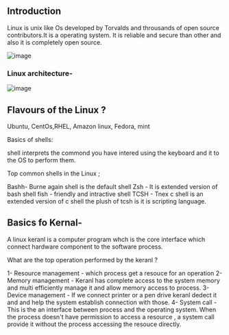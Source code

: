 ## Introduction
                                                                    
                                                                     
Linux is unix like Os developed by Torvalds and throusands of open source contributors.It is a operating system. It is reliable and secure than other and also it is completely open source.

![image](https://github.com/user-attachments/assets/87459525-9b9b-4428-9d91-caa21941ab9e)

### Linux architecture-
![image](https://github.com/user-attachments/assets/e0d5a73b-f40d-4c41-b0fe-37876a0d6999)


## Flavours of the Linux ?

Ubuntu, CentOs,RHEL, Amazon linux, Fedora, mint

Basics of shells:

shell interprets the commond you have intered using the keyboard and it to the OS to perform them.

Top common shells in the Linux ;

Bashh- Burne again shell is the default shell
Zsh - It is extended version of bash shell
fish - friendly and intractive shell 
TCSH - Tnex c shell is an extended version of c shell the plush of tcsh is it is scripting language.

## Basics fo Kernal-

A linux keranl is a computer program whch is the core interface which connect hardware component to the software process.

What are the top operation performed by the keranl ?

1- Resource management - which process get a resouce for an operation
2- Memory management - Keranl has complete access to the system memory and multi efficiently manage it and allow memory access to process.
3- Device management - If we connect printer or a pen drive keranl dedect it and and help the system establish connection with those.
4- System call - This is the an interface between process and the operating system. When the process doesn't have permission to access a resource , a system call provide it without the process accessing the resouce directly.

